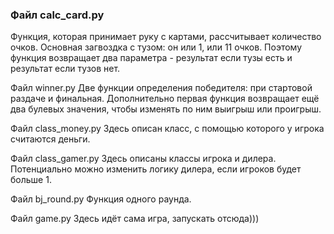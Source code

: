 
### Файл calc_card.py
Функция, которая принимает руку с картами, рассчитывает количество очков. Основная загвоздка с тузом: он или 1, или 11 очков.
Поэтому функция возвращает два параметра - результат если тузы есть и результат если тузов нет.

Файл winner.py
Две функции определения победителя: при стартовой раздаче и финальная.
Дополнительно первая функция возвращает ещё два булевых значения, чтобы изменять по ним выигрыш или проигрыш.

Файл class_money.py
Здесь описан класс, с помощью которого у игрока считаются деньги.

Файл class_gamer.py
Здесь описаны классы игрока и дилера. Потенциально можно изменить логику дилера, если игроков будет больше 1.

Файл bj_round.py
Функция одного раунда.

Файл game.py
Здесь идёт сама игра, запускать отсюда)))
